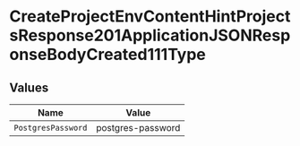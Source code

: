 # CreateProjectEnvContentHintProjectsResponse201ApplicationJSONResponseBodyCreated111Type


## Values

| Name               | Value              |
| ------------------ | ------------------ |
| `PostgresPassword` | postgres-password  |